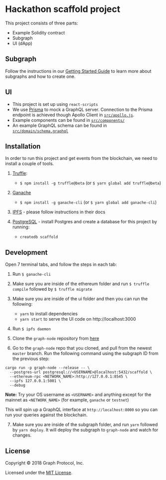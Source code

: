 # Hackathon scaffold project

This project consists of three parts:

- Example Solidity contract
- Subgraph
- UI (dApp)

## Subgraph

Follow the instructions in our [Getting Started Guide](https://github.com/graphprotocol/graph-node/blob/master/docs/getting-started.md) to learn more about subgraphs and how to create one.

## UI

- This project is set up using `react-scripts`
- We use [Prisma](https://www.prisma.io/) to mock a GraphQL server. Connection to the Prisma endpoint is achieved though Apollo Client in [`src/apollo.js`](src/apollo.js).
- Example components can be found in [`src/components/`](src/components/)
- An example GraphQL schema can be found in [`src/domain/schema.graphql`](src/domain/schema.graphql)

## Installation

In order to run this project and get events from the blockchain, we need to install a couple of tools.

1.  [Truffle](https://truffleframework.com/docs/truffle/overview):

    - `$ npm install -g truffle@beta` (or `$ yarn global add truffle@beta`)

2.  [Ganache](https://truffleframework.com/docs/ganache/overview)

    - `$ npm install -g ganache-cli` (or `$ yarn global add ganache-cli`)

3.  [IPFS](https://docs.ipfs.io/introduction/install/) - please follow instructions in their docs

4.  [PostgreSQL](https://www.postgresql.org/download/) - install Postgres and create a database for this project by running:

    - `createdb scaffold`

## Development

Open 7 terminal tabs, and follow the steps in each tab:

1.  Run `$ ganache-cli`

2.  Make sure you are inside of the ethereum folder and run `$ truffle compile` followed by `$ truffle migrate`

3.  Make sure you are inside of the ui folder and then you can run the following:

    - `yarn` to install dependencies
    - `yarn start` to serve the UI code on http://localhost:3000

4.  Run `$ ipfs daemon`

5.  Clone the `graph-node` repository from [here](https://github.com/graphprotocol/graph-node)

6.  Go to the `graph-node` repo that you cloned, and pull from the newest `master` branch. Run the following command using the subgraph ID from the previous step:

```
cargo run -p graph-node --release -- \
  --postgres-url postgresql://<USERNAME>@localhost:5432/scaffold \
  --ethereum-rpc <NETWORK_NAME>:http://127.0.0.1:8545 \
  --ipfs 127.0.0.1:5001 \
  --debug
```

**Note:** Try your OS username as `<USERNAME>` and anything except for the mainnet as `<NETWORK_NAME>` (for example, `ganache` or `testnet`)

This will spin up a GraphQL interface at `http://localhost:8000` so you can run your queries against the blockchain.

7.  Make sure you are inside of the subgraph folder, and run `yarn` followed by `yarn deploy`. It will deploy the subgraph to `graph-node` and watch for changes.

## License

Copyright © 2018 Graph Protocol, Inc.

Licensed under the [MIT License](LICENSE).
